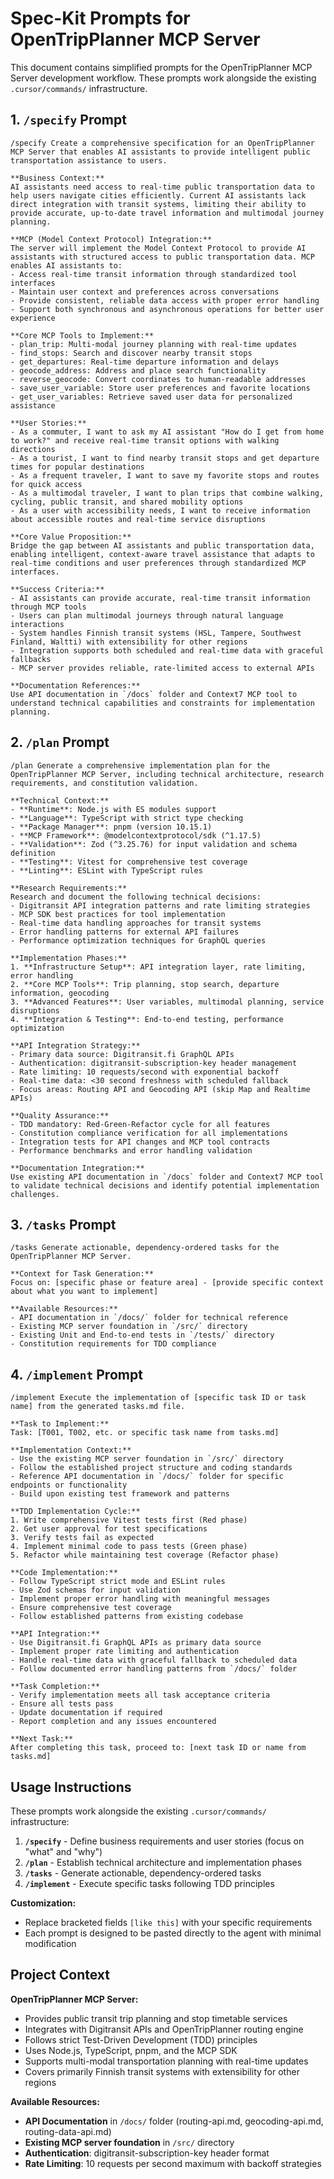 # Spec-Kit Prompts for OpenTripPlanner MCP Server

This document contains simplified prompts for the OpenTripPlanner MCP Server development workflow. These prompts work alongside the existing `.cursor/commands/` infrastructure.

## 1. `/specify` Prompt

```text
/specify Create a comprehensive specification for an OpenTripPlanner MCP Server that enables AI assistants to provide intelligent public transportation assistance to users.

**Business Context:**
AI assistants need access to real-time public transportation data to help users navigate cities efficiently. Current AI assistants lack direct integration with transit systems, limiting their ability to provide accurate, up-to-date travel information and multimodal journey planning.

**MCP (Model Context Protocol) Integration:**
The server will implement the Model Context Protocol to provide AI assistants with structured access to public transportation data. MCP enables AI assistants to:
- Access real-time transit information through standardized tool interfaces
- Maintain user context and preferences across conversations
- Provide consistent, reliable data access with proper error handling
- Support both synchronous and asynchronous operations for better user experience

**Core MCP Tools to Implement:**
- plan_trip: Multi-modal journey planning with real-time updates
- find_stops: Search and discover nearby transit stops
- get_departures: Real-time departure information and delays
- geocode_address: Address and place search functionality
- reverse_geocode: Convert coordinates to human-readable addresses
- save_user_variable: Store user preferences and favorite locations
- get_user_variables: Retrieve saved user data for personalized assistance

**User Stories:**
- As a commuter, I want to ask my AI assistant "How do I get from home to work?" and receive real-time transit options with walking directions
- As a tourist, I want to find nearby transit stops and get departure times for popular destinations
- As a frequent traveler, I want to save my favorite stops and routes for quick access
- As a multimodal traveler, I want to plan trips that combine walking, cycling, public transit, and shared mobility options
- As a user with accessibility needs, I want to receive information about accessible routes and real-time service disruptions

**Core Value Proposition:**
Bridge the gap between AI assistants and public transportation data, enabling intelligent, context-aware travel assistance that adapts to real-time conditions and user preferences through standardized MCP interfaces.

**Success Criteria:**
- AI assistants can provide accurate, real-time transit information through MCP tools
- Users can plan multimodal journeys through natural language interactions
- System handles Finnish transit systems (HSL, Tampere, Southwest Finland, Waltti) with extensibility for other regions
- Integration supports both scheduled and real-time data with graceful fallbacks
- MCP server provides reliable, rate-limited access to external APIs

**Documentation References:**
Use API documentation in `/docs` folder and Context7 MCP tool to understand technical capabilities and constraints for implementation planning.
```

## 2. `/plan` Prompt

```text
/plan Generate a comprehensive implementation plan for the OpenTripPlanner MCP Server, including technical architecture, research requirements, and constitution validation.

**Technical Context:**
- **Runtime**: Node.js with ES modules support
- **Language**: TypeScript with strict type checking
- **Package Manager**: pnpm (version 10.15.1)
- **MCP Framework**: @modelcontextprotocol/sdk (^1.17.5)
- **Validation**: Zod (^3.25.76) for input validation and schema definition
- **Testing**: Vitest for comprehensive test coverage
- **Linting**: ESLint with TypeScript rules

**Research Requirements:**
Research and document the following technical decisions:
- Digitransit API integration patterns and rate limiting strategies
- MCP SDK best practices for tool implementation
- Real-time data handling approaches for transit systems
- Error handling patterns for external API failures
- Performance optimization techniques for GraphQL queries

**Implementation Phases:**
1. **Infrastructure Setup**: API integration layer, rate limiting, error handling
2. **Core MCP Tools**: Trip planning, stop search, departure information, geocoding
3. **Advanced Features**: User variables, multimodal planning, service disruptions
4. **Integration & Testing**: End-to-end testing, performance optimization

**API Integration Strategy:**
- Primary data source: Digitransit.fi GraphQL APIs
- Authentication: digitransit-subscription-key header management
- Rate limiting: 10 requests/second with exponential backoff
- Real-time data: <30 second freshness with scheduled fallback
- Focus areas: Routing API and Geocoding API (skip Map and Realtime APIs)

**Quality Assurance:**
- TDD mandatory: Red-Green-Refactor cycle for all features
- Constitution compliance verification for all implementations
- Integration tests for API changes and MCP tool contracts
- Performance benchmarks and error handling validation

**Documentation Integration:**
Use existing API documentation in `/docs` folder and Context7 MCP tool to validate technical decisions and identify potential implementation challenges.
```

## 3. `/tasks` Prompt

```text
/tasks Generate actionable, dependency-ordered tasks for the OpenTripPlanner MCP Server.

**Context for Task Generation:**
Focus on: [specific phase or feature area] - [provide specific context about what you want to implement]

**Available Resources:**
- API documentation in `/docs/` folder for technical reference
- Existing MCP server foundation in `/src/` directory
- Existing Unit and End-to-end tests in `/tests/` directory
- Constitution requirements for TDD compliance
```

## 4. `/implement` Prompt

```text
/implement Execute the implementation of [specific task ID or task name] from the generated tasks.md file.

**Task to Implement:**
Task: [T001, T002, etc. or specific task name from tasks.md]

**Implementation Context:**
- Use the existing MCP server foundation in `/src/` directory
- Follow the established project structure and coding standards
- Reference API documentation in `/docs/` folder for specific endpoints or functionality
- Build upon existing test framework and patterns

**TDD Implementation Cycle:**
1. Write comprehensive Vitest tests first (Red phase)
2. Get user approval for test specifications
3. Verify tests fail as expected
4. Implement minimal code to pass tests (Green phase)
5. Refactor while maintaining test coverage (Refactor phase)

**Code Implementation:**
- Follow TypeScript strict mode and ESLint rules
- Use Zod schemas for input validation
- Implement proper error handling with meaningful messages
- Ensure comprehensive test coverage
- Follow established patterns from existing codebase

**API Integration:**
- Use Digitransit.fi GraphQL APIs as primary data source
- Implement proper rate limiting and authentication
- Handle real-time data with graceful fallback to scheduled data
- Follow documented error handling patterns from `/docs/` folder

**Task Completion:**
- Verify implementation meets all task acceptance criteria
- Ensure all tests pass
- Update documentation if required
- Report completion and any issues encountered

**Next Task:**
After completing this task, proceed to: [next task ID or name from tasks.md]
```

## Usage Instructions

These prompts work alongside the existing `.cursor/commands/` infrastructure:

1. **`/specify`** - Define business requirements and user stories (focus on "what" and "why")
2. **`/plan`** - Establish technical architecture and implementation phases
3. **`/tasks`** - Generate actionable, dependency-ordered tasks
4. **`/implement`** - Execute specific tasks following TDD principles

**Customization:**

- Replace bracketed fields `[like this]` with your specific requirements
- Each prompt is designed to be pasted directly to the agent with minimal modification

## Project Context

**OpenTripPlanner MCP Server:**

- Provides public transit trip planning and stop timetable services
- Integrates with Digitransit APIs and OpenTripPlanner routing engine
- Follows strict Test-Driven Development (TDD) principles
- Uses Node.js, TypeScript, pnpm, and the MCP SDK
- Supports multi-modal transportation planning with real-time updates
- Covers primarily Finnish transit systems with extensibility for other regions

**Available Resources:**

- **API Documentation** in `/docs/` folder (routing-api.md, geocoding-api.md, routing-data-api.md)
- **Existing MCP server foundation** in `/src/` directory
- **Authentication**: digitransit-subscription-key header format
- **Rate Limiting**: 10 requests per second maximum with backoff strategies
